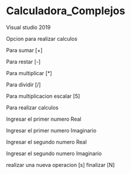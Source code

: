 # Calculadora_Complejos


Visual studio 2019




Opcion para realizar calculos

Para sumar [+]

Para restar [-]

Para multiplicar [*]

Para dividir [/]

Para multiplicacion escalar [5]


Para realizar calculos

Ingresar el primer numero Real

Ingresar el primer numero Imaginario

Ingresar el segundo numero Real

Ingresar el segundo numero Imaginario


realizar una nueva operacion [s] 
finalizar [N]

